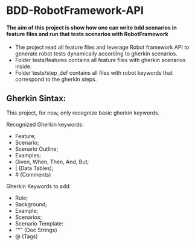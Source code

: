 # BDD-RobotFramework-API

#### The aim of this project is show how one can write bdd scenarios in feature files and run that tests scenarios with RobotFramework


* The project read all feature files and leverage Robot framework API to generate robot tests dynamically according to gherkin scenarios.
* Folder tests/features contains all feature files with gherkin scenarios inside.
* Folder tests/step_def contains all files with robot keywords that correspond to the gherkin steps.


## Gherkin Sintax:

  This project, for now, only recognize basic gherkin keywords.
  
  Recognized Gherkin keywords:
  
  - Feature;
  - Scenario;
  - Scenario Outline;
  - Examples;
  - Given, When, Then, And, But;
  - | (Data Tables);
  - \# (Comments)
    
  Gherkin Keywords to add:
  
  - Rule;
  - Background;
  - Example;
  - Scenarios;
  - Scenario Template:
  - """ (Doc Strings)
  - @ (Tags)

  
 
  
  



